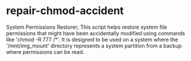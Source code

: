 # repair-chmod-accident
System Permissions Restorer; This script helps restore system file permissions that might have been accidentally modified using commands like 'chmod -R 777 /*'. It is designed to be used on a system where the '/mnt/img_mount' directory represents a system partition from a backup where permissions can be read.
